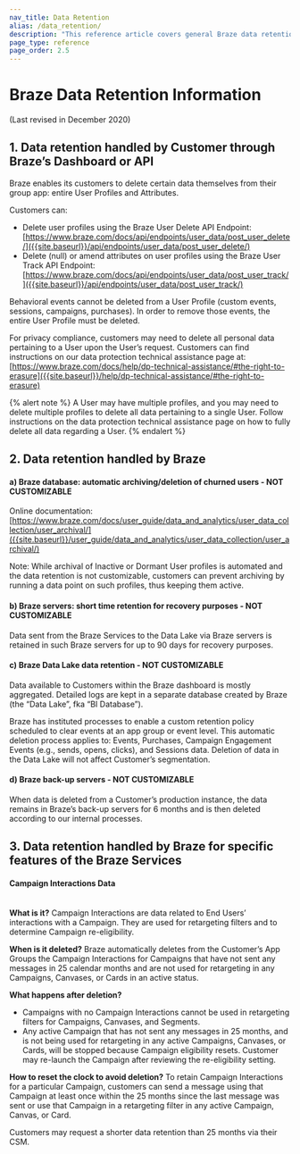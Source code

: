 ```yaml
---
nav_title: Data Retention
alias: /data_retention/
description: "This reference article covers general Braze data retention information."
page_type: reference
page_order: 2.5
---
```


# Braze Data Retention Information

(Last revised in December 2020)

## 1. Data retention handled by Customer through Braze’s Dashboard or API

Braze enables its customers to delete certain data themselves from their group app: entire User Profiles and Attributes. 

Customers can: 
- Delete user profiles using the Braze User Delete API Endpoint: 
[https://www.braze.com/docs/api/endpoints/user_data/post_user_delete/]({{site.baseurl}}/api/endpoints/user_data/post_user_delete/)
- Delete (null) or amend attributes on user profiles using the Braze User Track API Endpoint:
[https://www.braze.com/docs/api/endpoints/user_data/post_user_track/]({{site.baseurl}}/api/endpoints/user_data/post_user_track/)

Behavioral events cannot be deleted from a User Profile (custom events, sessions, campaigns, purchases). In order to remove those events, the entire User Profile must be deleted.

For privacy compliance, customers may need to delete all personal data pertaining to a User upon the User’s request. Customers can find instructions on our data protection technical assistance page at:
[https://www.braze.com/docs/help/dp-technical-assistance/#the-right-to-erasure]({{site.baseurl}}/help/dp-technical-assistance/#the-right-to-erasure) 

{% alert note %}
A User may have multiple profiles, and you may need to delete multiple profiles to delete all data pertaining to a single User. Follow instructions on the data protection technical assistance page on how to fully delete all data regarding a User.
{% endalert %}

## 2. Data retention handled by Braze

#### a) Braze database: automatic archiving/deletion of churned users - NOT CUSTOMIZABLE

Online documentation:
[https://www.braze.com/docs/user_guide/data_and_analytics/user_data_collection/user_archival/]({{site.baseurl}}/user_guide/data_and_analytics/user_data_collection/user_archival/)

Note: While archival of Inactive or Dormant User profiles is automated and the data retention is not customizable, customers can prevent archiving by running a data point on such profiles, thus keeping them active.

#### b) Braze servers: short time retention for recovery purposes - NOT CUSTOMIZABLE

Data sent from the Braze Services to the Data Lake via Braze servers is retained in such Braze servers for up to 90 days for recovery purposes.

#### c) Braze Data Lake data retention - NOT CUSTOMIZABLE

Data available to Customers within the Braze dashboard is mostly aggregated. Detailed logs are kept in a separate database created by Braze (the “Data Lake”, fka “BI Database”).

Braze has instituted processes to enable a custom retention policy scheduled to clear events at an app group or event level. This automatic deletion process applies to: Events, Purchases, Campaign Engagement Events (e.g., sends, opens, clicks), and Sessions data. Deletion of data in the Data Lake will not affect Customer’s segmentation.

#### d) Braze back-up servers - NOT CUSTOMIZABLE

When data is deleted from a Customer’s production instance, the data remains in Braze’s back-up servers for 6 months and is then deleted according to our internal processes.

## 3. Data retention handled by Braze for specific features of the Braze Services
 
#### Campaign Interactions Data 
 
<br>**What is it?** Campaign Interactions are data related to End Users’ interactions with a Campaign. They are used for retargeting filters and to determine Campaign re-eligibility.
 
**When is it deleted?** Braze automatically deletes from the Customer’s App Groups the Campaign Interactions for Campaigns that have not sent any messages in 25 calendar months and are not used for retargeting in any Campaigns, Canvases, or Cards in an active status. 
 
**What happens after deletion?**
 - Campaigns with no Campaign Interactions cannot be used in retargeting filters for Campaigns, Canvases, and Segments.
 - Any active Campaign that has not sent any messages in 25 months, and is not being used for retargeting in any active Campaigns, Canvases, or Cards, will be stopped because Campaign eligibility resets. Customer may re-launch the Campaign after reviewing the re-eligibility setting.
 
**How to reset the clock to avoid deletion?** To retain Campaign Interactions for a particular Campaign, customers can send a message using that Campaign at least once within the 25 months since the last message was sent or use that Campaign in a retargeting filter in any active Campaign, Canvas, or Card.
 
Customers may request a shorter data retention than 25 months via their CSM.

